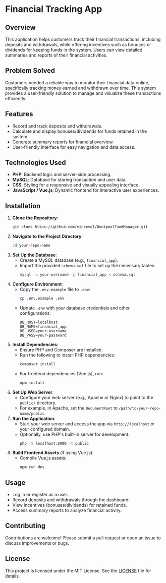 # Financial Tracking App

## Overview
This application helps customers track their financial transactions, including deposits and withdrawals, while offering incentives such as bonuses or dividends for keeping funds in the system. Users can view detailed summaries and reports of their financial activities.

## Problem Solved
Customers needed a reliable way to monitor their financial data online, specifically tracking money earned and withdrawn over time. This system provides a user-friendly solution to manage and visualize these transactions efficiently.

## Features
- Record and track deposits and withdrawals.
- Calculate and display bonuses/dividends for funds retained in the system.
- Generate summary reports for financial overview.
- User-friendly interface for easy navigation and data access.

## Technologies Used
- **PHP**: Backend logic and server-side processing.
- **MySQL**: Database for storing transaction and user data.
- **CSS**: Styling for a responsive and visually appealing interface.
- **JavaScript / Vue.js**: Dynamic frontend for interactive user experiences.

## Installation
1. **Clone the Repository**:
   ```bash
   git clone https://github.com/vincevel/OmnipoolFundManager.git
   ```
2. **Navigate to the Project Directory**:
   ```bash
   cd your-repo-name
   ```
3. **Set Up the Database**:
   - Create a MySQL database (e.g., `financial_app`).
   - Import the provided `schema.sql` file to set up the necessary tables:
     ```bash
     mysql -u your-username -p financial_app < schema.sql
     ```
4. **Configure Environment**:
   - Copy the `.env.example` file to `.env`:
     ```bash
     cp .env.example .env
     ```
   - Update `.env` with your database credentials and other configurations:
     ```env
     DB_HOST=localhost
     DB_NAME=financial_app
     DB_USER=your-username
     DB_PASS=your-password
     ```
5. **Install Dependencies**:
   - Ensure PHP and Composer are installed.
   - Run the following to install PHP dependencies:
     ```bash
     composer install
     ```
   - For frontend dependencies (Vue.js), run:
     ```bash
     npm install
     ```
6. **Set Up Web Server**:
   - Configure your web server (e.g., Apache or Nginx) to point to the `public/` directory.
   - For example, in Apache, set the `DocumentRoot` to `/path/to/your-repo-name/public`.
7. **Run the Application**:
   - Start your web server and access the app via `http://localhost` or your configured domain.
   - Optionally, use PHP's built-in server for development:
     ```bash
     php -S localhost:8000 -t public
     ```
8. **Build Frontend Assets** (if using Vue.js):
   - Compile Vue.js assets:
     ```bash
     npm run dev
     ```

## Usage
- Log in or register as a user.
- Record deposits and withdrawals through the dashboard.
- View incentives (bonuses/dividends) for retained funds.
- Access summary reports to analyze financial activity.

## Contributing
Contributions are welcome! Please submit a pull request or open an issue to discuss improvements or bugs.

## License
This project is licensed under the MIT License. See the [LICENSE](LICENSE) file for details.
